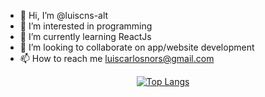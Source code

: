 - 👋 Hi, I’m @luiscns-alt
- 👀 I’m interested in programming
- 🌱 I’m currently learning ReactJs
- 💞️ I’m looking to collaborate on app/website development
- 📫 How to reach me luiscarlosnors@gmail.com

<div align="center">

[![Top Langs](https://github-readme-stats.vercel.app/api/top-langs/?username=imgabe&layout=compact&hide=css,html,shell&langs_count=6)](https://github.com/anuraghazra/github-readme-stats)

</div>

<!---
luiscns-alt/luiscns-alt is a ✨ special ✨ repository because its `README.md` (this file) appears on your GitHub profile.
You can click the Preview link to take a look at your changes.
--->
